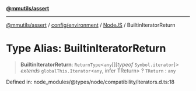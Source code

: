 [**@mmutils/assert**](../../../../../README.md)

***

[@mmutils/assert](../../../../../modules.md) / [config/environment](../../../README.md) / [NodeJS](../README.md) / BuiltinIteratorReturn

# Type Alias: BuiltinIteratorReturn

> **BuiltinIteratorReturn**: `ReturnType`\<`any`[]\[*typeof* `Symbol.iterator`\]\> *extends* `globalThis.Iterator`\<`any`, infer TReturn\> ? `TReturn` : `any`

Defined in: node\_modules/@types/node/compatibility/iterators.d.ts:18
